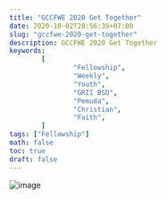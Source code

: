 ```yaml
---
title: "GCCFWE 2020 Get Together"
date: 2020-10-02T20:56:39+07:00
slug: "gccfwe-2020-get-together"
description: GCCFWE 2020 Get Together
keywords:
        [
                "Fellowship",
                "Weekly",
                "Youth",
                "GRII BSD",
                "Pemuda",
                "Christian",
                "Faith",
        ]
tags: ["Fellowship"]
math: false
toc: true
draft: false
---
```


![image](/images/events/20201003.jpeg)
